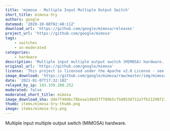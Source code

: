 ```yaml
---
title: 'mimosa - Multiple Input Multiple Output Switch'
short_title: mimosa-5ry
authors: google
datemod: '2020-10-08T02:48:11Z'
download_url: 'https://github.com/google/mimosa/releases'
project_url: 'https://github.com/google/mimosa'
tags:
    - switches
    - un-moderated
categories:
    - hardware
description: 'Multiple input multiple output switch (MIMOSA) hardware.'
original_url: 'https://github.com/google/mimosa'
license: 'This project is licensed under the Apache v2.0 License - see the LICENSE.md file for details'
image_download: 'https://github.com/google/mimosa/raw/master/img/mimosa_host_assembly.jpg'
date: '2021-01-07T17:32:18Z'
relayed_by_ip: 143.159.200.252
moderated: false
moderated_short_title: mimosa
image_download_sha: dde7f40d6c78beaa140d37f789b5cf5d0530712a7fb21298f23a6c715f25d7df
thumb: items/mimosa-5ry-thumb.png
image: items/mimosa-5ry.png
---
```

Multiple input multiple output switch (MIMOSA) hardware.